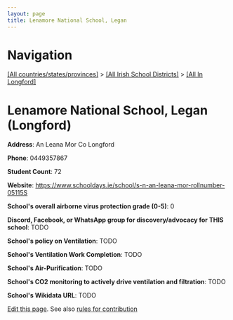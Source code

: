 ```yaml
---
layout: page
title: Lenamore National School, Legan
---
```

# Navigation

[[All countries/states/provinces]](../../..) > [[All Irish School Districts]](../..) > [[All In Longford]](..)

# Lenamore National School, Legan (Longford)

**Address**: An Leana Mor Co Longford

**Phone**: 0449357867

**Student Count**: 72

**Website**: <https://www.schooldays.ie/school/s-n-an-leana-mor-rollnumber-05115S>

**School's overall airborne virus protection grade (0-5)**: 0

**Discord, Facebook, or WhatsApp group for discovery/advocacy for THIS school**: TODO

**School's policy on Ventilation**: TODO

**School's Ventilation Work Completion**: TODO

**School's Air-Purification**: TODO

**School's CO2 monitoring to actively drive ventilation and filtration**: TODO

**School's Wikidata URL**: TODO


[Edit this page](https://github.com/ventilate-schools/Ireland/edit/main/./Longford/Lenamore_National_School,_Legan.md). See also [rules for contribution](../../../contribution-rules/)